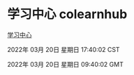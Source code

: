 # 学习中心 colearnhub
[学习中心](http://59.174.26.31:56308/colearnhub/)

2022年 03月 20日 星期日 17:40:02 CST

2022年 03月 20日 星期日 09:40:02 GMT
